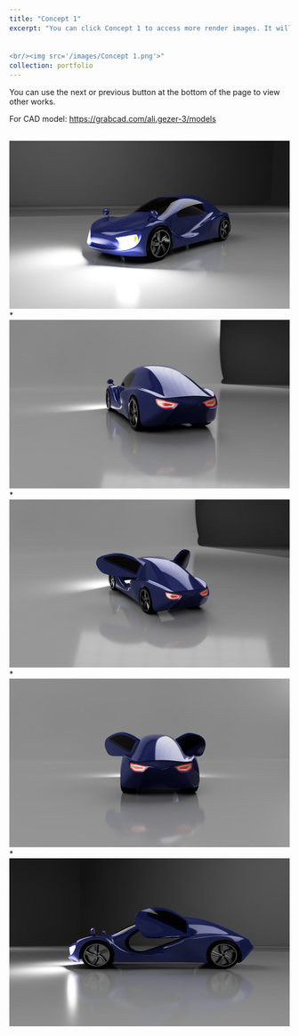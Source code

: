 ```yaml
---
title: "Concept 1"
excerpt: "You can click Concept 1 to access more render images. It will be downloadable soon at grabcad.


<br/><img src='/images/Concept 1.png'>"
collection: portfolio
---
```



You can use the next or previous button at the bottom of the page to view other works.

For CAD model: https://grabcad.com/ali.gezer-3/models

<br/><img src='/images/c1v1.png'>
*
<br/><img src='/images/c1v2.png'>
*
<br/><img src='/images/c1v3.png'>
*
<br/><img src='/images/c1v4.png'>
*
<br/><img src='/images/c1v5.png'>

